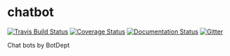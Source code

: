 # chatbot

[![Travis Build Status](https://travis-ci.org/botdept/chatbot.svg)](https://travis-ci.org/botdept/chatbot)
[![Coverage Status](https://coveralls.io/repos/botdept/chatbot/badge.svg?branch=master&service=github)](https://coveralls.io/github/botdept/chatbot?branch=master)
[![Documentation Status](https://readthedocs.org/projects/chatbot/badge/?version=latest)](http://chatbot.readthedocs.org/en/latest/?badge=latest)
[![Gitter](https://badges.gitter.im/Join%20Chat.svg)](https://gitter.im/botdept/chatbot?utm_source=badge&utm_medium=badge&utm_campaign=pr-badge)

Chat bots by BotDept
